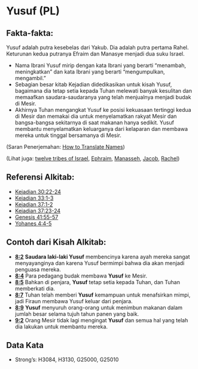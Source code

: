 # Yusuf (PL)

## Fakta-fakta:

Yusuf adalah putra kesebelas dari Yakub. Dia adalah putra pertama Rahel. Keturunan kedua putranya Efraim dan Manasye menjadi dua suku Israel.

* Nama Ibrani Yusuf mirip dengan kata Ibrani yang berarti “menambah, meningkatkan” dan kata Ibrani yang berarti “mengumpulkan, mengambil.”
* Sebagian besar kitab Kejadian didedikasikan untuk kisah Yusuf, bagaimana dia tetap setia kepada Tuhan melewati banyak kesulitan dan memaafkan saudara-saudaranya yang telah menjualnya menjadi budak di Mesir.
* Akhirnya Tuhan mengangkat Yusuf ke posisi kekuasaan tertinggi kedua di Mesir dan memakai dia untuk menyelamatkan rakyat Mesir dan bangsa-bangsa sekitarnya di saat makanan hanya sedikit. Yusuf membantu menyelamatkan keluarganya dari kelaparan dan membawa mereka untuk tinggal bersamanya di Mesir.

(Saran Penerjemahan: [How to Translate Names](rc://en/ta/man/translate/translate-names))

(Lihat juga: [twelve tribes of Israel](../other/12tribesofisrael.md), [Ephraim](../names/ephraim.md), [Manasseh](../names/manasseh.md), [Jacob](../names/jacob.md), [Rachel](../names/rachel.md))

## Referensi Alkitab:

* [Kejadian 30:22-24](rc://en/tn/help/gen/30/22)
* [Kejadian 33:1-3](rc://en/tn/help/gen/33/01)
* [Kejadian 37:1-2](rc://en/tn/help/gen/37/01)
* [Kejadian 37:23-24](rc://en/tn/help/gen/37/23)
* [Genesis 41:55-57](rc://en/tn/help/gen/41/55)
* [Yohanes 4:4-5](rc://en/tn/help/jhn/04/04)

## Contoh dari Kisah Alkitab:

* __[8:2](rc://en/tn/help/obs/08/02)__ __Saudara laki-laki Yusuf__ membencinya karena ayah mereka sangat menyayanginya dan karena Yusuf bermimpi bahwa dia akan menjadi penguasa mereka.
* __[8:4](rc://en/tn/help/obs/08/04)__ Para pedagang budak membawa __Yusuf__ ke Mesir.
* __[8:5](rc://en/tn/help/obs/08/05)__ Bahkan di penjara, __Yusuf__ tetap setia kepada Tuhan, dan Tuhan memberkati dia.
* __[8:7](rc://en/tn/help/obs/08/07)__ Tuhan telah memberi __Yusuf__ kemampuan untuk menafsirkan mimpi, jadi Firaun membawa Yusuf keluar dari penjara.
* __[8:9](rc://en/tn/help/obs/08/09)__ __Yusuf__ menyuruh orang-orang untuk menimbun makanan dalam jumlah besar selama tujuh tahun panen yang baik.
* __[9:2](rc://en/tn/help/obs/09/02)__ Orang Mesir tidak lagi mengingat __Yusuf__ dan semua hal yang telah dia lakukan untuk membantu mereka.

## Data Kata

* Strong’s: H3084, H3130, G25000, G25010
